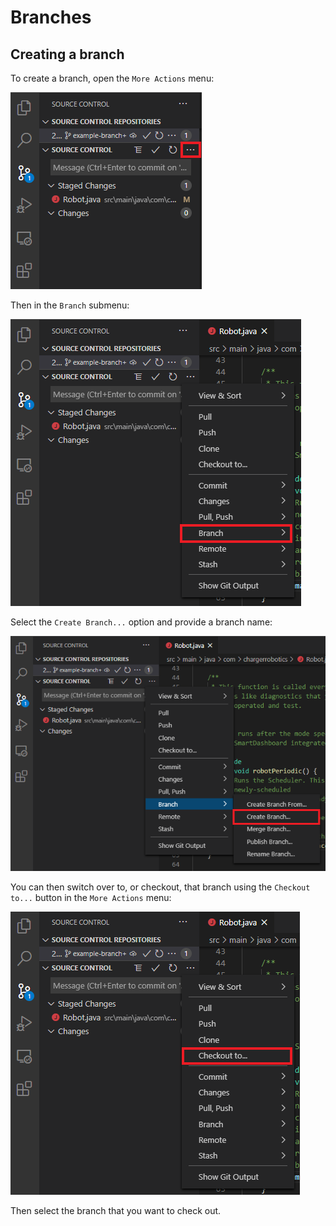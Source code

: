 # Branches

## Creating a branch

To create a branch, open the `More Actions` menu:

![More Actions](../resources/VSCode/action_menu.png)

Then in the `Branch` submenu:

![Branch Menu](../resources/VSCode/branch_dropdown.png)

Select the `Create Branch...` option and provide a branch name:

![Create Branch](../resources/VSCode/create_branch.png)

You can then switch over to, or checkout, that branch using the `Checkout to...`
button in the `More Actions` menu:

![Checkout](../resources/VSCode/checkout.png)

Then select the branch that you want to check out.
